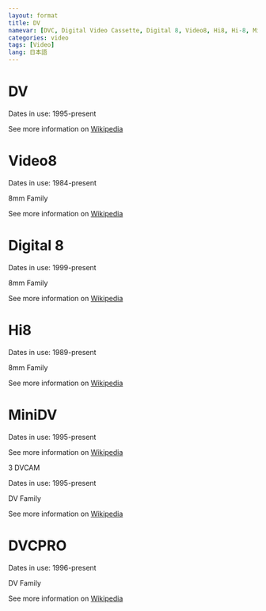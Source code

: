 ```yaml
---
layout: format
title: DV
namevar: [DVC, Digital Video Cassette, Digital 8, Video8, Hi8, Hi-8, MiniDV, DVCAM, DVCPRO]
categories: video
tags: [Video]
lang: 日本語
---
```


# DV 

Dates in use: 1995-present

See more information on [Wikipedia](https://en.wikipedia.org/wiki/DV)

# Video8

Dates in use: 1984-present

8mm Family

See more information on [Wikipedia](https://en.wikipedia.org/wiki/8_mm_video_format)

# Digital 8

Dates in use: 1999-present

8mm Family

See more information on [Wikipedia](https://en.wikipedia.org/wiki/Digital8)

# Hi8

Dates in use: 1989-present

8mm Family

See more information on [Wikipedia](https://en.wikipedia.org/wiki/8_mm_video_format#Hi8)

# MiniDV

Dates in use: 1995-present

See more information on [Wikipedia](https://en.wikipedia.org/wiki/DV#Magnetic_tape)


3 DVCAM

Dates in use: 1995-present

DV Family

See more information on [Wikipedia](https://en.wikipedia.org/wiki/DV#DVCAM)

# DVCPRO

Dates in use: 1996-present

DV Family

See more information on [Wikipedia](https://en.wikipedia.org/wiki/DV#DVCPRO)